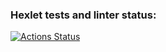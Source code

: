 ### Hexlet tests and linter status:
[![Actions Status](https://github.com/Vladimirshkarin/python-project-50/actions/workflows/hexlet-check.yml/badge.svg)](https://github.com/Vladimirshkarin/python-project-50/actions)